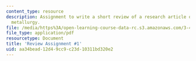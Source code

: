 ```yaml
---
content_type: resource
description: Assignment to write a short review of a research article on physical
  metallurgy.
file: /media/https%3A/open-learning-course-data-rc.s3.amazonaws.com/3-40j-physical-metallurgy-fall-2009/aa34bead12d49cc9c23d10311bd320e2_MIT3_40JF09_ra1.pdf
file_type: application/pdf
resourcetype: Document
title: 'Review Assignment #1'
uid: aa34bead-12d4-9cc9-c23d-10311bd320e2
---
```

